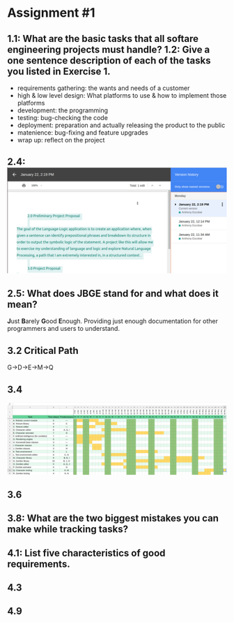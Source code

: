 # Assignment #1

## 1.1: What are the basic tasks that all softare engineering projects must handle? 1.2: Give a one sentence description of each of the tasks you listed in Exercise 1.
* requirements gathering: the wants and needs of a customer
* high & low level design: What platforms to use & how to implement those platforms
* development: the programming
* testing: bug-checking the code
* deployment: preparation and actually releasing the product to the public
* matenience: bug-fixing and feature upgrades
* wrap up: reflect on the project

## 2.4: ![google docs screenshot](https://github.com/anthonyescobar/language-logic-exploration/blob/master/documents/images/hw1_2-4.png)

## 2.5: What does JBGE stand for and what does it mean?
**J**ust **B**arely **G**ood **E**nough. Providing just enough documentation for other programmers and users to understand.

## 3.2 Critical Path
G->D->E->M->Q

## 3.4
![gnatt chart](https://github.com/anthonyescobar/language-logic-exploration/blob/master/documents/images/hw1_3-4.png)
## 3.6

## 3.8: What are the two biggest mistakes you can make while tracking tasks?

## 4.1: List five characteristics of good requirements.

## 4.3

## 4.9
